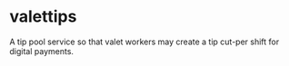 # valettips
A tip pool service so that valet workers may create a tip cut-per shift for digital payments.

